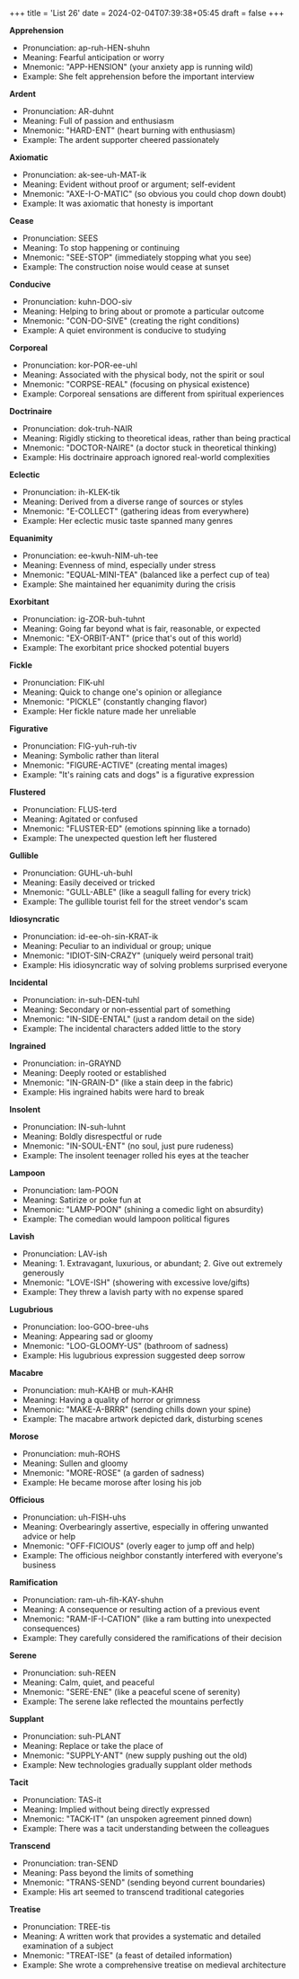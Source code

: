 +++
title = 'List 26'
date = 2024-02-04T07:39:38+05:45
draft = false
+++

**Apprehension**
- Pronunciation: ap-ruh-HEN-shuhn
- Meaning: Fearful anticipation or worry
- Mnemonic: "APP-HENSION" (your anxiety app is running wild)
- Example: She felt apprehension before the important interview

**Ardent**
- Pronunciation: AR-duhnt
- Meaning: Full of passion and enthusiasm
- Mnemonic: "HARD-ENT" (heart burning with enthusiasm)
- Example: The ardent supporter cheered passionately

**Axiomatic**
- Pronunciation: ak-see-uh-MAT-ik
- Meaning: Evident without proof or argument; self-evident
- Mnemonic: "AXE-I-O-MATIC" (so obvious you could chop down doubt)
- Example: It was axiomatic that honesty is important

**Cease**
- Pronunciation: SEES
- Meaning: To stop happening or continuing
- Mnemonic: "SEE-STOP" (immediately stopping what you see)
- Example: The construction noise would cease at sunset

**Conducive**
- Pronunciation: kuhn-DOO-siv
- Meaning: Helping to bring about or promote a particular outcome
- Mnemonic: "CON-DO-SIVE" (creating the right conditions)
- Example: A quiet environment is conducive to studying

**Corporeal**
- Pronunciation: kor-POR-ee-uhl
- Meaning: Associated with the physical body, not the spirit or soul
- Mnemonic: "CORPSE-REAL" (focusing on physical existence)
- Example: Corporeal sensations are different from spiritual experiences

**Doctrinaire**
- Pronunciation: dok-truh-NAIR
- Meaning: Rigidly sticking to theoretical ideas, rather than being practical
- Mnemonic: "DOCTOR-NAIRE" (a doctor stuck in theoretical thinking)
- Example: His doctrinaire approach ignored real-world complexities

**Eclectic**
- Pronunciation: ih-KLEK-tik
- Meaning: Derived from a diverse range of sources or styles
- Mnemonic: "E-COLLECT" (gathering ideas from everywhere)
- Example: Her eclectic music taste spanned many genres

**Equanimity**
- Pronunciation: ee-kwuh-NIM-uh-tee
- Meaning: Evenness of mind, especially under stress
- Mnemonic: "EQUAL-MINI-TEA" (balanced like a perfect cup of tea)
- Example: She maintained her equanimity during the crisis

**Exorbitant**
- Pronunciation: ig-ZOR-buh-tuhnt
- Meaning: Going far beyond what is fair, reasonable, or expected
- Mnemonic: "EX-ORBIT-ANT" (price that's out of this world)
- Example: The exorbitant price shocked potential buyers

**Fickle**
- Pronunciation: FIK-uhl
- Meaning: Quick to change one's opinion or allegiance
- Mnemonic: "PICKLE" (constantly changing flavor)
- Example: Her fickle nature made her unreliable

**Figurative**
- Pronunciation: FIG-yuh-ruh-tiv
- Meaning: Symbolic rather than literal
- Mnemonic: "FIGURE-ACTIVE" (creating mental images)
- Example: "It's raining cats and dogs" is a figurative expression

**Flustered**
- Pronunciation: FLUS-terd
- Meaning: Agitated or confused
- Mnemonic: "FLUSTER-ED" (emotions spinning like a tornado)
- Example: The unexpected question left her flustered

**Gullible**
- Pronunciation: GUHL-uh-buhl
- Meaning: Easily deceived or tricked
- Mnemonic: "GULL-ABLE" (like a seagull falling for every trick)
- Example: The gullible tourist fell for the street vendor's scam

**Idiosyncratic**
- Pronunciation: id-ee-oh-sin-KRAT-ik
- Meaning: Peculiar to an individual or group; unique
- Mnemonic: "IDIOT-SIN-CRAZY" (uniquely weird personal trait)
- Example: His idiosyncratic way of solving problems surprised everyone

**Incidental**
- Pronunciation: in-suh-DEN-tuhl
- Meaning: Secondary or non-essential part of something
- Mnemonic: "IN-SIDE-ENTAL" (just a random detail on the side)
- Example: The incidental characters added little to the story

**Ingrained**
- Pronunciation: in-GRAYND
- Meaning: Deeply rooted or established
- Mnemonic: "IN-GRAIN-D" (like a stain deep in the fabric)
- Example: His ingrained habits were hard to break

**Insolent**
- Pronunciation: IN-suh-luhnt
- Meaning: Boldly disrespectful or rude
- Mnemonic: "IN-SOUL-ENT" (no soul, just pure rudeness)
- Example: The insolent teenager rolled his eyes at the teacher

**Lampoon**
- Pronunciation: lam-POON
- Meaning: Satirize or poke fun at
- Mnemonic: "LAMP-POON" (shining a comedic light on absurdity)
- Example: The comedian would lampoon political figures

**Lavish**
- Pronunciation: LAV-ish
- Meaning: 1. Extravagant, luxurious, or abundant; 2. Give out extremely generously
- Mnemonic: "LOVE-ISH" (showering with excessive love/gifts)
- Example: They threw a lavish party with no expense spared

**Lugubrious**
- Pronunciation: loo-GOO-bree-uhs
- Meaning: Appearing sad or gloomy
- Mnemonic: "LOO-GLOOMY-US" (bathroom of sadness)
- Example: His lugubrious expression suggested deep sorrow

**Macabre**
- Pronunciation: muh-KAHB or muh-KAHR
- Meaning: Having a quality of horror or grimness
- Mnemonic: "MAKE-A-BRRR" (sending chills down your spine)
- Example: The macabre artwork depicted dark, disturbing scenes

**Morose**
- Pronunciation: muh-ROHS
- Meaning: Sullen and gloomy
- Mnemonic: "MORE-ROSE" (a garden of sadness)
- Example: He became morose after losing his job

**Officious**
- Pronunciation: uh-FISH-uhs
- Meaning: Overbearingly assertive, especially in offering unwanted advice or help
- Mnemonic: "OFF-FICIOUS" (overly eager to jump off and help)
- Example: The officious neighbor constantly interfered with everyone's business

**Ramification**
- Pronunciation: ram-uh-fih-KAY-shuhn
- Meaning: A consequence or resulting action of a previous event
- Mnemonic: "RAM-IF-I-CATION" (like a ram butting into unexpected consequences)
- Example: They carefully considered the ramifications of their decision

**Serene**
- Pronunciation: suh-REEN
- Meaning: Calm, quiet, and peaceful
- Mnemonic: "SERE-ENE" (like a peaceful scene of serenity)
- Example: The serene lake reflected the mountains perfectly

**Supplant**
- Pronunciation: suh-PLANT
- Meaning: Replace or take the place of
- Mnemonic: "SUPPLY-ANT" (new supply pushing out the old)
- Example: New technologies gradually supplant older methods

**Tacit**
- Pronunciation: TAS-it
- Meaning: Implied without being directly expressed
- Mnemonic: "TACK-IT" (an unspoken agreement pinned down)
- Example: There was a tacit understanding between the colleagues

**Transcend**
- Pronunciation: tran-SEND
- Meaning: Pass beyond the limits of something
- Mnemonic: "TRANS-SEND" (sending beyond current boundaries)
- Example: His art seemed to transcend traditional categories

**Treatise**
- Pronunciation: TREE-tis
- Meaning: A written work that provides a systematic and detailed examination of a subject
- Mnemonic: "TREAT-ISE" (a feast of detailed information)
- Example: She wrote a comprehensive treatise on medieval architecture
